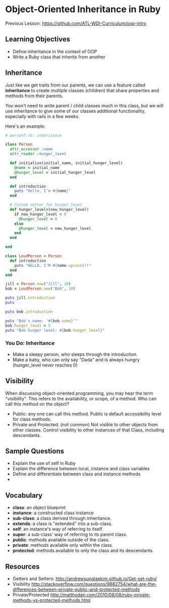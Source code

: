 #  Object-Oriented Inheritance in Ruby

Previous Lesson: https://github.com/ATL-WDI-Curriculum/oop-intro

## Learning Objectives
- Define inheritance in the context of OOP
- Write a Ruby class that inherits from another



## Inheritance

Just like we get traits from our parents, we can use a feature called
**inheritance** to create multiple classes (children) that share properties and
methods from their parents.

You won't need to write parent / child classes much in this class, but we will
use inheritance to give some of our classes additional functionality, especially
with rails in a few weeks.

Here's an example:
```ruby
# person7.rb: inheritance

class Person
  attr_accessor :name
  attr_reader :hunger_level

  def initialize(initial_name, initial_hunger_level)
    @name = initial_name
    @hunger_level = initial_hunger_level
  end

  def introduction
    puts "Hello, I'm #{name}"
  end

  # Custom setter for hunger_level
  def hunger_level=(new_hunger_level)
    if new_hunger_level < 0
      @hunger_level = 0
    else
      @hunger_level = new_hunger_level
    end
  end

end

class LoudPerson < Person
  def introduction
    puts "HELLO, I'M #{name.upcase}!!"
  end
end

jill = Person.new("Jill", 10)
bob = LoudPerson.new("Bob", 10)

puts jill.introduction
puts

puts bob.introduction

puts "Bob's name: '#{bob.name}'"
bob.hunger_level = 5
puts "Bob hunger level: #{bob.hunger_level}"
```

### You Do: Inheritance

- Make a sleepy person, who sleeps through the introduction.
- Make a baby, who can only say "Dada" and is always hungry (hunger_level never reaches 0)



## Visibility

When discussing object-oriented programming, you may hear the term "visibility".  This refers to the availability, or scope, of a method. Who can call this method on the object?

- Public: any one can call this method.  Public is default accessibility level for class methods.
- Private and Protected: (not common) Not visible to other objects from other classes.  Control visibility to other instances of that Class, including descendants.


## Sample Questions

- Explain the use of self in Ruby
- Explain the difference between local, instance and class variables
- Define and differentiate between class and instance methods
-

## Vocabulary

* **class**: an object blueprint
* **instance**: a constructed class instance
* **sub-class**: a class derived through inheritance.
* **extends**: a class is "extended" into a sub-class.
* **self**: an instance's way of referring to itself.
* **super**: a sub-class' way of referring to its parent class.
* **public**: methods available outside of the class.
* **private**: methods available only within the class.
* **protected**: methods available to only the class and its descendants.

## Resources

- Getters and Setters: http://andrewsunglaekim.github.io/Get-set-ruby/
- Visibility http://stackoverflow.com/questions/9882754/what-are-the-differences-between-private-public-and-protected-methods
- Private/Protected http://matthodan.com/2010/08/08/ruby-private-methods-vs-protected-methods.html
